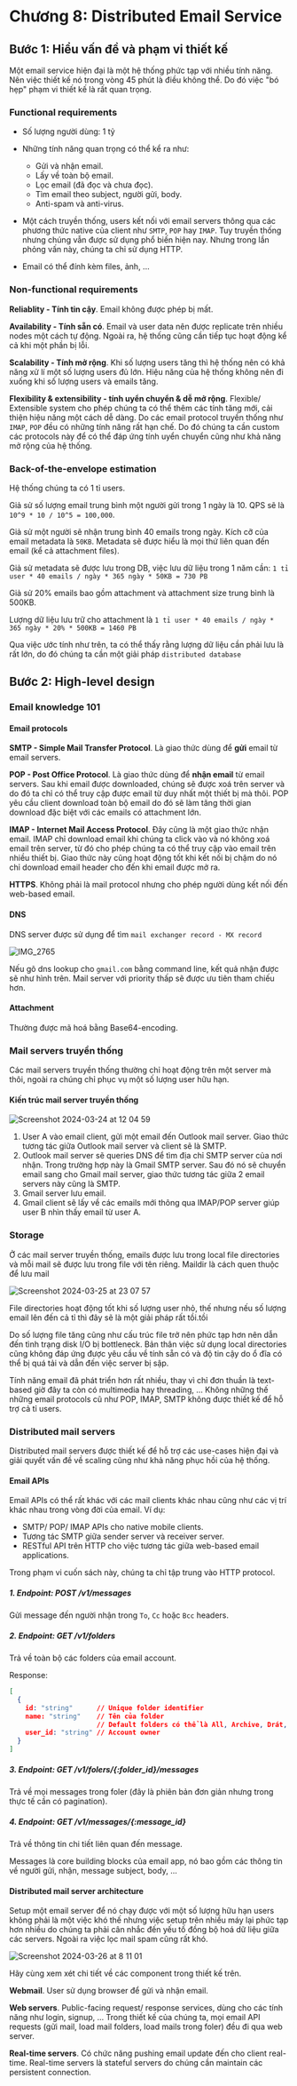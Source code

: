 # Chương 8: Distributed Email Service

## Bước 1: Hiểu vấn đề và phạm vi thiết kế

Một email service hiện đại là một hệ thống phức tạp với nhiều tính năng. Nên việc thiết kế nó trong vòng 45 phút là điều không thể. Do đó việc "bó hẹp" phạm vi thiết kế là rất quan trọng.

### Functional requirements

- Số lượng người dùng: 1 tỷ
- Những tính năng quan trọng có thể kể ra như:

  - Gửi và nhận email.
  - Lấy về toàn bộ email.
  - Lọc email (đã đọc và chưa đọc).
  - Tìm email theo subject, người gửi, body.
  - Anti-spam và anti-virus.

- Một cách truyền thống, users kết nối với email servers thông qua các phương thức native của client như `SMTP`, `POP` hay `IMAP`. Tuy truyền thống nhưng chúng vẫn được sử dụng phổ biến hiện nay. Nhưng trong lần phỏng vấn này, chúng ta chỉ sử dụng HTTP.
- Email có thể đính kèm files, ảnh, ...

### Non-functional requirements

**Reliablity - Tính tin cậy**. Email không được phép bị mất.

**Availability - Tính sẵn có**. Email và user data nên được replicate trên nhiều nodes một cách tự động. Ngoài ra, hệ thống cũng cần tiếp tục hoạt động kể cả khi một phần bị lỗi.

**Scalability - Tính mở rộng**. Khi số lượng users tăng thì hệ thống nên có khả năng xử lí một số lượng users đủ lớn. Hiệu năng của hệ thống không nên đi xuống khi số lượng users và emails tăng.

**Flexibility & extensibility - tính uyển chuyển & dễ mở rộng**. Flexible/ Extensible system cho phép chúng ta có thể thêm các tính tăng mới, cải thiện hiệu năng một cách dễ dàng. Do các email protocol truyền thống như `IMAP`, `POP` đều có những tính năng rất hạn chế. Do đó chúng ta cần custom các protocols này để có thể đáp ứng tính uyển chuyển cũng như khả năng mở rộng của hệ thống.

### Back-of-the-envelope estimation

Hệ thống chúng ta có 1 tỉ users.

Giả sử số lượng email trung bình một người gửi trong 1 ngày là 10. QPS sẽ là `10^9 * 10 / 10^5 = 100,000`.

Giả sử một người sẽ nhận trung bình 40 emails trong ngày. Kích cỡ của email metadata là `50KB`. Metadata sẽ được hiểu là mọi thứ liên quan đến email (kể cả attachment files).

Giả sử metadata sẽ được lưu trong DB, việc lưu dữ liệu trong 1 năm cần: `1 tỉ user * 40 emails / ngày * 365 ngày * 50KB = 730 PB`

Giả sử 20% emails bao gồm attachment và attachment size trung bình là 500KB.

Lượng dữ liệu lưu trữ cho attachment là `1 tỉ user * 40 emails / ngày * 365 ngày * 20% * 500KB = 1460 PB`

Qua việc ước tính như trên, ta có thể thấy rằng lượng dữ liệu cần phải lưu là rất lớn, do đó chúng ta cần một giải pháp `distributed database`

## Bước 2: High-level design

### Email knowledge 101

#### Email protocols

**SMTP - Simple Mail Transfer Protocol**. Là giao thức dùng để **gửi** email từ email servers.

**POP - Post Office Protocol**. Là giao thức dùng để **nhận email** từ email servers. Sau khi email được downloaded, chúng sẽ được xoá trên server và do đó ta chỉ có thể truy cập được email từ duy nhất một thiết bị mà thôi. POP yêu cầu client download toàn bộ email do đó sẽ làm tăng thời gian download đặc biệt với các emails có attachment lớn.

**IMAP - Internet Mail Access Protocol**. Đây cũng là một giao thức nhận email. IMAP chỉ download email khi chúng ta click vào và nó không xoá email trên server, từ đó cho phép chúng ta có thể truy cập vào email trên nhiều thiết bị. Giao thức này cũng hoạt động tốt khi kết nối bị chậm do nó chỉ download email header cho đến khi email được mở ra.

**HTTPS**. Không phải là mail protocol nhưng cho phép người dùng kết nối đến web-based email.

#### DNS

DNS server được sử dụng để tìm `mail exchanger record - MX record`

![IMG_2765](https://github.com/tuananhhedspibk/tuananhhedspibk.github.io/assets/15076665/de9f9a1e-dd26-428a-84e1-11976c1607bf)

Nếu gõ dns lookup cho `gmail.com` bằng command line, kết quả nhận được sẽ như hình trên. Mail server với priority thấp sẽ được ưu tiên tham chiếu hơn.

#### Attachment

Thường được mã hoá bằng Base64-encoding.

### Mail servers truyền thống

Các mail servers truyền thống thường chỉ hoạt động trên một server mà thôi, ngoài ra chúng chỉ phục vụ một số lượng user hữu hạn.

#### Kiến trúc mail server truyền thống

![Screenshot 2024-03-24 at 12 04 59](https://github.com/tuananhhedspibk/tuananhhedspibk.github.io/assets/15076665/4cb5f821-b0ff-45e3-aefe-927046a401d0)

1. User A vào email client, gửi một email đến Outlook mail server. Giao thức tương tác giữa Outlook mail server và client sẽ là SMTP.
2. Outlook mail server sẽ queries DNS để tìm địa chỉ SMTP server của nơi nhận. Trong trường hợp này là Gmail SMTP server. Sau đó nó sẽ chuyển email sang cho Gmail mail server, giao thức tương tác giữa 2 email servers này cũng là SMTP.
3. Gmail server lưu email.
4. Gmail client sẽ lấy về các emails mới thông qua IMAP/POP server giúp user B nhìn thấy email từ user A.

### Storage

Ở các mail server truyền thống, emails được lưu trong local file directories và mỗi mail sẽ được lưu trong file với tên riêng. Maildir là cách quen thuộc để lưu mail

![Screenshot 2024-03-25 at 23 07 57](https://github.com/tuananhhedspibk/tuananhhedspibk.github.io/assets/15076665/da6943d5-cda9-4850-b428-1b91f0bd513f)

File directories hoạt động tốt khi số lượng user nhỏ, thế nhưng nếu số lượng email lên đến cả tỉ thì đây sẽ là một giải pháp rất tồi.tồi

Do số lượng file tăng cũng như cấu trúc file trở nên phức tạp hơn nên dẫn đến tình trạng disk I/O bị bottleneck. Bản thân việc sử dụng local directories cũng không đáp ứng được yêu cầu về tính sẵn có và độ tin cậy do ổ đĩa có thể bị quá tải và dẫn đến việc server bị sập.

Tính năng email đã phát triển hơn rất nhiều, thay vì chỉ đơn thuần là text-based giờ đây ta còn có multimedia hay threading, ... Không những thế những email protocols cũ như POP, IMAP, SMTP không được thiết kế để hỗ trợ cả tỉ users.

### Distributed mail servers

Distributed mail servers được thiết kế để hỗ trợ các use-cases hiện đại và giải quyết vấn đề về scaling cũng như khả năng phục hồi của hệ thống.

#### Email APIs

Email APIs có thể rất khác với các mail clients khác nhau cũng như các vị trí khác nhau trong vòng đời của email. Ví dụ:

- SMTP/ POP/ IMAP APIs cho native mobile clients.
- Tương tác SMTP giữa sender server và receiver server.
- RESTful API trên HTTP cho việc tương tác giữa web-based email applications.

Trong phạm vi cuốn sách này, chúng ta chỉ tập trung vào HTTP protocol.

##### 1. Endpoint: POST /v1/messages

Gửi message đến người nhận trong `To`, `Cc` hoặc `Bcc` headers.

##### 2. Endpoint: GET /v1/folders

Trả về toàn bộ các folders của email account.

Response:

```json
[
  {
    id: "string"      // Unique folder identifier
    name: "string"    // Tên của folder
                      // Default folders có thể là All, Archive, Drát, Flagged, Junk, Sent, Trash
    user_id: "string" // Account owner
  }
]
```

##### 3. Endpoint: GET /v1/folers/{:folder_id}/messages

Trả về mọi messages trong foler (đây là phiên bản đơn giản nhưng trong thực tế cần có pagination).

##### 4. Endpoint: GET /v1/messages/{:message_id}

Trả về thông tin chi tiết liên quan đến message.

Messages là core building blocks của email app, nó bao gồm các thông tin về người gửi, nhận, message subject, body, ...

#### Distributed mail server architecture

Setup một email server để nó chạy được với một số lượng hữu hạn users không phải là một việc khó thế nhưng việc setup trên nhiều máy lại phức tạp hơn nhiều do chúng ta phải cân nhắc đến yếu tố đồng bộ hoá dữ liệu giữa các servers. Ngoài ra việc lọc mail spam cũng rất khó.

![Screenshot 2024-03-26 at 8 11 01](https://github.com/tuananhhedspibk/tuananhhedspibk.github.io/assets/15076665/d8b0936b-72d2-4a69-86a6-1cacebf06d7f)

Hãy cùng xem xét chi tiết về các component trong thiết kế trên.

**Webmail**. User sử dụng browser để gửi và nhận email.

**Web servers**. Public-facing request/ response services, dùng cho các tính năng như login, signup, ... Trong thiết kế của chúng ta, mọi email API requests (gửi mail, load mail folders, load mails trong foler) đều đi qua web server.

**Real-time servers**. Có chức năng pushing email update đến cho client real-time. Real-time servers là stateful servers do chúng cần maintain các persistent connection.
